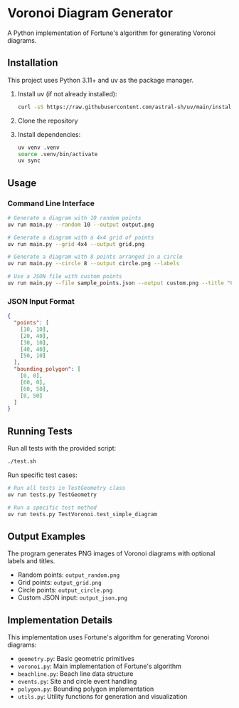 # Voronoi Diagram Generator

A Python implementation of Fortune's algorithm for generating Voronoi diagrams.

## Installation

This project uses Python 3.11+ and uv as the package manager.

1. Install uv (if not already installed):
   ```bash
   curl -sS https://raw.githubusercontent.com/astral-sh/uv/main/install.sh | bash
   ```

2. Clone the repository

3. Install dependencies:
   ```bash
   uv venv .venv
   source .venv/bin/activate
   uv sync
   ```

## Usage

### Command Line Interface

```bash
# Generate a diagram with 10 random points
uv run main.py --random 10 --output output.png

# Generate a diagram with a 4x4 grid of points
uv run main.py --grid 4x4 --output grid.png

# Generate a diagram with 8 points arranged in a circle
uv run main.py --circle 8 --output circle.png --labels

# Use a JSON file with custom points
uv run main.py --file sample_points.json --output custom.png --title "Custom Points"
```

### JSON Input Format

```json
{
  "points": [
    [10, 10],
    [20, 40],
    [30, 10],
    [40, 40],
    [50, 10]
  ],
  "bounding_polygon": [
    [0, 0],
    [60, 0],
    [60, 50],
    [0, 50]
  ]
}
```

## Running Tests

Run all tests with the provided script:
```bash
./test.sh
```

Run specific test cases:
```bash
# Run all tests in TestGeometry class
uv run tests.py TestGeometry

# Run a specific test method
uv run tests.py TestVoronoi.test_simple_diagram
```

## Output Examples

The program generates PNG images of Voronoi diagrams with optional labels and titles.

- Random points: `output_random.png`
- Grid points: `output_grid.png`
- Circle points: `output_circle.png`
- Custom JSON input: `output_json.png`

## Implementation Details

This implementation uses Fortune's algorithm for generating Voronoi diagrams:

- `geometry.py`: Basic geometric primitives
- `voronoi.py`: Main implementation of Fortune's algorithm
- `beachline.py`: Beach line data structure
- `events.py`: Site and circle event handling
- `polygon.py`: Bounding polygon implementation
- `utils.py`: Utility functions for generation and visualization
